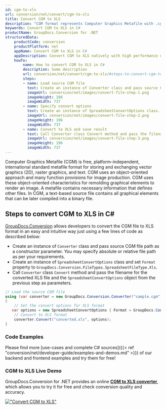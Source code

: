 ```yaml
---
id: cgm-to-xls
url: conversion/net/convert/cgm-to-xls
title: Convert CGM to XLS
description: "CGM format represents Computer Graphics Metafile with .cgm extension. Learn how to convert CGM to XLS file programmatically in C# language using GroupDocs.Conversion for .NET library."
keywords: Convert CGM to XLS in C#
productName: GroupDocs.Conversion for .NET
structuredData:
    productCode: conversion
    productPlatform: net
    appName: Convert CGM to XLS in C#
    appDescription: Convert CGM to XLS natively with high performance using C# language and server side GroupDocs.Conversion for .NET APIs, without the use of any software like Microsoft or Open Office.
    howTo:
        name: How to convert CGM to XLS in C# 
        description: Some description
        url: conversion/net/convert/cgm-to-xls/#steps-to-convert-cgm-to-xls-in-c
        steps:
        - name: Load source CGM file 
          text: Create an instance of Converter class and pass source CGM file path as a constructor parameter. You may specify absolute or relative file path as per your requirements. 
          imageUrl: conversion/net/images/convert-file-step-1.png
          imageHeight: 196
          imageWidth: 737
        - name: Specify convert options 
          text: Create an instance of SpreadsheetConvertOptions class.
          imageUrl: conversion/net/images/convert-file-step-2.png
          imageHeight: 196
          imageWidth: 737
        - name: Convert to XLS and save result 
          text: Call Converter class Convert method and pass the filename for the converted HTML file and the SpreadsheetConvertOptions object from the previous step as parameters.
          imageUrl: conversion/net/images/convert-file-step-3.png
          imageHeight: 196
          imageWidth: 737
---
```


Computer Graphics Metafile (CGM) is free, platform-independent, international standard metafile format for storing and exchanging vector graphics (2D), raster graphics, and text. CGM uses an object-oriented approach and many function provisions for image production. CGM uses these object-oriented characteristics for remolding graphical elements to render an image. A metafile contains necessary information that defines other files. In CGM, a text-based source file contains all graphical elements that can be later compiled into a binary file.

## Steps to convert CGM to XLS in C#

[GroupDocs.Conversion](https://products.groupdocs.com/conversion/net) allows developers to convert the CGM file to XLS format in an easy and intuitive way just using a few lines of code as described below:

* Create an instance of `Converter` class and pass source CGM file path as a constructor parameter. You may specify absolute or relative file path as per your requirements. 
* Create an instance of `SpreadsheetConvertOptions` class and set `Format` property to `GroupDocs.Conversion.FileTypes.SpreadsheetFileType.Xls`.
* Call `Converter` class `Convert` method and pass the filename for the converted XLS file and the `SpreadsheetConvertOptions` object from the previous step as parameters.

```csharp
// Load the source CGM file
using (var converter = new GroupDocs.Conversion.Converter("sample.cgm"))
{
    // Set the convert options for XLS format
   var options = new SpreadsheetConvertOptions { Format = GroupDocs.Conversion.FileTypes.SpreadsheetFileType.Xls };
    // Convert to XLS format
    converter.Convert("converted.xls", options);
}
```

### Code Examples

Please find more [use-cases and complete C# sources]({{< ref "conversion/net/developer-guide/examples-and-demos.md" >}}) of our backend and frontend examples and try them for free!

### CGM to XLS Live Demo

GroupDocs.Conversion for .NET provides an online [**CGM to XLS converter**](https://products.groupdocs.app/conversion/cgm-to-xls), which allows you to try it for free and check conversion quality and accuracy.

[!["Convert CGM to XLS"](conversion/net/images/convert-to-xls/convert-cgm-to-xls.png)](https://products.groupdocs.app/conversion/cgm-to-xls)